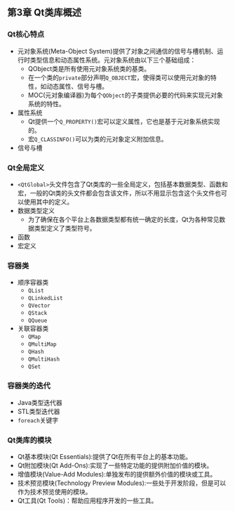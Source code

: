 ## 第3章 Qt类库概述
### Qt核心特点
- 元对象系统(Meta-Object System)提供了对象之间通信的信号与槽机制、运行时类型信息和动态属性系统。元对象系统由以下三个基础组成：
	- QObject类是所有使用元对象系统类的基类。
	- 在一个类的`private`部分声明`Q_OBJECT`宏，使得类可以使用元对象的特性，如动态属性、信号与槽。
	- MOC(元对象编译器)为每个`QObject`的子类提供必要的代码来实现元对象系统的特性。
- 属性系统
	- Qt提供一个`Q_PROPERTY()`宏可以定义属性，它也是基于元对象系统实现的。
	- 宏`Q_CLASSINFO()`可以为类的元对象定义附加信息。
- 信号与槽
### Qt全局定义
- `<QtGlobal>`头文件包含了Qt类库的一些全局定义，包括基本数据类型、函数和宏，一般的Qt类的头文件都会包含该文件，所以不用显示包含这个头文件也可以使用其中的定义。
- 数据类型定义
	- 为了确保在各个平台上各数据类型都有统一确定的长度，Qt为各种常见数据类型定义了类型符号。
- 函数
- 宏定义
### 容器类
- 顺序容器类
	- `QList`
	- `QLinkedList`
	- `QVector`
	- `QStack`
	- `QQueue`
- 关联容器类
	- `QMap`
	- `QMultiMap`
	- `QHash`
	- `QMultiHash`
	- `QSet`
### 容器类的迭代
- Java类型迭代器
- STL类型迭代器
- `foreach`关键字
### Qt类库的模块
- Qt基本模块(Qt Essentials):提供了Qt在所有平台上的基本功能。
- Qt附加模块(Qt Add-Ons):实现了一些特定功能的提供附加价值的模块。
- 增值模块(Value-Add Modules):单独发布的提供额外价值的模块或工具。
- 技术预览模块(Technology Preview Modules):一些处于开发阶段，但是可以作为技术预览使用的模块。
- Qt工具(Qt Tools)：帮助应用程序开发的一些工具。
